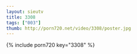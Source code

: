```yaml
--- 
layout: sieutv
title: 3308
tags: ["003"]
thumb: http://porn720.net/video/3308/poster.jpg
---
```

{% include porn720 key="3308" %} 
